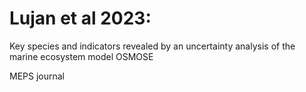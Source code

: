 # Lujan et al 2023: 
Key species and indicators revealed by an uncertainty analysis of the marine ecosystem model OSMOSE

MEPS journal

